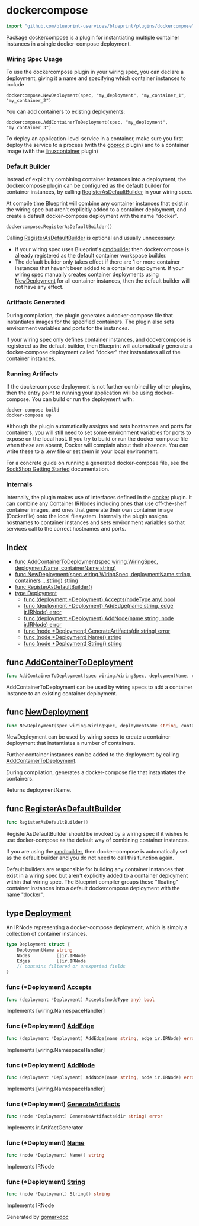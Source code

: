 <!-- Code generated by gomarkdoc. DO NOT EDIT -->

# dockercompose

```go
import "github.com/blueprint-uservices/blueprint/plugins/dockercompose"
```

Package dockercompose is a plugin for instantiating multiple container instances in a single docker\-compose deployment.

### Wiring Spec Usage

To use the dockercompose plugin in your wiring spec, you can declare a deployment, giving it a name and specifying which container instances to include

```
dockercompose.NewDeployment(spec, "my_deployment", "my_container_1", "my_container_2")
```

You can add containers to existing deployments:

```
dockercompose.AddContainerToDeployment(spec, "my_deployment", "my_container_3")
```

To deploy an application\-level service in a container, make sure you first deploy the service to a process \(with the [goproc](<https://github.com/Blueprint-uServices/blueprint/tree/main/plugins/goproc>) plugin\) and to a container image \(with the [linuxcontainer](<https://github.com/Blueprint-uServices/blueprint/tree/main/plugins/linuxcontainer>) plugin\)

### Default Builder

Instead of explicitly combining container instances into a deployment, the dockercompose plugin can be configured as the default builder for container instances, by calling [RegisterAsDefaultBuilder](<#RegisterAsDefaultBuilder>) in your wiring spec.

At compile time Blueprint will combine any container instances that exist in the wiring spec but aren't explicitly added to a container deployment, and create a default docker\-compose deployment with the name "docker".

```
dockercompose.RegisterAsDefaultBuilder()
```

Calling [RegisterAsDefaultBuilder](<#RegisterAsDefaultBuilder>) is optional and usually unnecessary:

- If your wiring spec uses Blueprint's [cmdbuilder](<https://github.com/Blueprint-uServices/blueprint/tree/main/plugins/cmdbuilder>) then dockercompose is already registered as the default container workspace builder.
- The default builder only takes effect if there are 1 or more container instances that haven't been added to a container deployment. If your wiring spec manually creates container deployments using [NewDeployment](<#NewDeployment>) for all container instances, then the default builder will not have any effect.

### Artifacts Generated

During compilation, the plugin generates a docker\-compose file that instantiates images for the specified containers. The plugin also sets environment variables and ports for the instances.

If your wiring spec only defines container instances, and dockercompose is registered as the default builder, then Blueprint will automatically generate a docker\-compose deployment called "docker" that instantiates all of the container instances.

### Running Artifacts

If the dockercompose deployment is not further combined by other plugins, then the entry point to running your application will be using docker\-compose. You can build or run the deployment with:

```
docker-compose build
docker-compose up
```

Although the plugin automatically assigns and sets hostnames and ports for containers, you will still need to set some environment variables for ports to expose on the local host. If you try to build or run the docker\-compose file when these are absent, Docker will complain about their absence. You can write these to a .env file or set them in your local environment.

For a concrete guide on running a generated docker\-compose file, see the [SockShop Getting Started](<https://github.com/Blueprint-uServices/blueprint/tree/main/examples/sockshop>) documentation.

### Internals

Internally, the plugin makes use of interfaces defined in the [docker](<https://github.com/Blueprint-uServices/blueprint/tree/main/plugins/docker>) plugin. It can combine any Container IRNodes including ones that use off\-the\-shelf container images, and ones that generate their own container image \(Dockerfile\) onto the local filesystem. Internally the plugin assigns hostnames to container instances and sets environment variables so that services call to the correct hostnames and ports.

## Index

- [func AddContainerToDeployment\(spec wiring.WiringSpec, deploymentName, containerName string\)](<#AddContainerToDeployment>)
- [func NewDeployment\(spec wiring.WiringSpec, deploymentName string, containers ...string\) string](<#NewDeployment>)
- [func RegisterAsDefaultBuilder\(\)](<#RegisterAsDefaultBuilder>)
- [type Deployment](<#Deployment>)
  - [func \(deployment \*Deployment\) Accepts\(nodeType any\) bool](<#Deployment.Accepts>)
  - [func \(deployment \*Deployment\) AddEdge\(name string, edge ir.IRNode\) error](<#Deployment.AddEdge>)
  - [func \(deployment \*Deployment\) AddNode\(name string, node ir.IRNode\) error](<#Deployment.AddNode>)
  - [func \(node \*Deployment\) GenerateArtifacts\(dir string\) error](<#Deployment.GenerateArtifacts>)
  - [func \(node \*Deployment\) Name\(\) string](<#Deployment.Name>)
  - [func \(node \*Deployment\) String\(\) string](<#Deployment.String>)


<a name="AddContainerToDeployment"></a>
## func [AddContainerToDeployment](<https://github.com/blueprint-uservices/blueprint/blob/main/plugins/dockercompose/wiring.go#L84>)

```go
func AddContainerToDeployment(spec wiring.WiringSpec, deploymentName, containerName string)
```

AddContainerToDeployment can be used by wiring specs to add a container instance to an existing container deployment.

<a name="NewDeployment"></a>
## func [NewDeployment](<https://github.com/blueprint-uservices/blueprint/blob/main/plugins/dockercompose/wiring.go#L96>)

```go
func NewDeployment(spec wiring.WiringSpec, deploymentName string, containers ...string) string
```

NewDeployment can be used by wiring specs to create a container deployment that instantiates a number of containers.

Further container instances can be added to the deployment by calling [AddContainerToDeployment](<#AddContainerToDeployment>).

During compilation, generates a docker\-compose file that instantiates the containers.

Returns deploymentName.

<a name="RegisterAsDefaultBuilder"></a>
## func [RegisterAsDefaultBuilder](<https://github.com/blueprint-uservices/blueprint/blob/main/plugins/dockercompose/defaults.go#L20>)

```go
func RegisterAsDefaultBuilder()
```

RegisterAsDefaultBuilder should be invoked by a wiring spec if it wishes to use docker\-compose as the default way of combining container instances.

If you are using the [cmdbuilder](<https://github.com/Blueprint-uServices/blueprint/tree/main/plugins/cmdbuilder>), then docker\-compose is automatically set as the default builder and you do not need to call this function again.

Default builders are responsible for building any container instances that exist in a wiring spec but aren't explicitly added to a container deployment within that wiring spec. The Blueprint compiler groups these "floating" container instances into a default dockercompose deployment with the name "docker".

<a name="Deployment"></a>
## type [Deployment](<https://github.com/blueprint-uservices/blueprint/blob/main/plugins/dockercompose/ir.go#L9-L16>)

An IRNode representing a docker\-compose deployment, which is simply a collection of container instances.

```go
type Deployment struct {
    DeploymentName string
    Nodes          []ir.IRNode
    Edges          []ir.IRNode
    // contains filtered or unexported fields
}
```

<a name="Deployment.Accepts"></a>
### func \(\*Deployment\) [Accepts](<https://github.com/blueprint-uservices/blueprint/blob/main/plugins/dockercompose/wiring.go#L117>)

```go
func (deployment *Deployment) Accepts(nodeType any) bool
```

Implements \[wiring.NamespaceHandler\]

<a name="Deployment.AddEdge"></a>
### func \(\*Deployment\) [AddEdge](<https://github.com/blueprint-uservices/blueprint/blob/main/plugins/dockercompose/wiring.go#L123>)

```go
func (deployment *Deployment) AddEdge(name string, edge ir.IRNode) error
```

Implements \[wiring.NamespaceHandler\]

<a name="Deployment.AddNode"></a>
### func \(\*Deployment\) [AddNode](<https://github.com/blueprint-uservices/blueprint/blob/main/plugins/dockercompose/wiring.go#L129>)

```go
func (deployment *Deployment) AddNode(name string, node ir.IRNode) error
```

Implements \[wiring.NamespaceHandler\]

<a name="Deployment.GenerateArtifacts"></a>
### func \(\*Deployment\) [GenerateArtifacts](<https://github.com/blueprint-uservices/blueprint/blob/main/plugins/dockercompose/deploy.go#L50>)

```go
func (node *Deployment) GenerateArtifacts(dir string) error
```

Implements ir.ArtifactGenerator

<a name="Deployment.Name"></a>
### func \(\*Deployment\) [Name](<https://github.com/blueprint-uservices/blueprint/blob/main/plugins/dockercompose/ir.go#L19>)

```go
func (node *Deployment) Name() string
```

Implements IRNode

<a name="Deployment.String"></a>
### func \(\*Deployment\) [String](<https://github.com/blueprint-uservices/blueprint/blob/main/plugins/dockercompose/ir.go#L24>)

```go
func (node *Deployment) String() string
```

Implements IRNode

Generated by [gomarkdoc](<https://github.com/princjef/gomarkdoc>)

